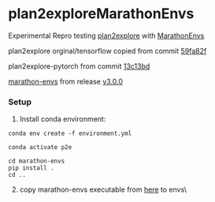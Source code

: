 # plan2exploreMarathonEnvs

Experimental Repro testing [plan2explore](https://github.com/ramanans1/plan2explore) with [MarathonEnvs](https://github.com/Unity-Technologies/marathon-envs)



plan2explore orginal/tensorflow copied from commit [59fa82f](https://github.com/ramanans1/plan2explore/commit/59fa82fe4d40b66b2903643ee36befe1c3ca807e)

plan2explore-pytorch from commit [13c13bd](https://github.com/yusukeurakami/plan2explore-pytorch/commit/13c13bd6c206742fd25d68ab693a5b5271b5b34a)

[marathon-envs](https://github.com/Unity-Technologies/marathon-envs) from release [v3.0.0](https://github.com/Unity-Technologies/marathon-envs/releases/tag/v3.0.0)



### Setup

1. Install conda environment:

```
conda env create -f environment.yml

conda activate p2e

cd marathon-envs
pip install .
cd ..

```

2. copy marathon-envs executable from [here](https://github.com/Unity-Technologies/marathon-envs/releases/tag/v3.0.0) to envs\

